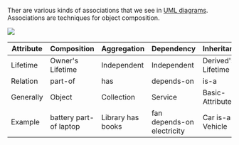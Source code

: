 Ther are various kinds of associations that we see in [UML diagrams](https://www.uml-diagrams.org/).  
Associations are techniques for object composition.

![](https://i.stack.imgur.com/smuC7.jpg)

|Attribute|Composition           |Aggregation      |Dependency                |Inheritance       |Realize/Implementation|
|---------|----------------------|-----------------|--------------------------|------------------|----------------------|
|Lifetime |Owner's Lifetime      |Independent      |Independent               |Derived's Lifetime|Independent           |
|Relation |part-of               |has              |depends-on                |is-a              |     ???              |
|Generally|Object                |Collection       |Service                   |Basic-Attributes  |Feature               |
|Example  |battery part-of laptop|Library has books|fan depends-on electricity|Car is-a Vehicle  |Baleno is-a Car       |
